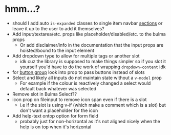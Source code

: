 # hmm...?

- should I add auto `is-expanded` classes to single item
  navbar [sections](https://bulma.io/documentation/components/navbar/#navbar-menu) or leave it up to the user to add it
  themselves?
- Add input/textarea/etc. props like placeholder/disabled/etc. to the bulma props
	- Or add disclaimer/info in the documentation that the input props are hoisted/bound to the input element
- Add dropdown type to allow for multiple tags or another slot
	- idk cuz the library is supposed to make things simpler so if you slot it yourself you'd have to do the work of
	  wrapping `dropdown-content` idk
- for [button group](../src/components/containers/BulmaButtonGroup.vue) look into prop to pass buttons instead of
  slots
- Select and likely all inputs do not maintain state without a `v-model` prop
	- For example if the colour is reactively changed a select would default back whatever was selected
- Remove slot in Bulma Select??
- icon prop on fileinput to remove icon span even if there is a slot
	- i.e if the slot is using v-if (which make a comment which is a slot) but don't want a placeholder for the icon
- Add help-text ontop option for form field
	- probably just for non-horizontal as it's not aligned nicely when the help is on top when it's horizontal